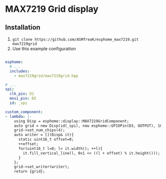 # MAX7219 Grid display
## Installation
1. `git clone https://github.com/ASMfreaK/esphome_max7219.git max7219grid`
2. Use this example configuration

```yaml

esphome:
  # ...
  includes:
    - max7219grid/max7219grid.hpp

# ...
spi:
  clk_pin: D1
  mosi_pin: D2
  id: _spi

custom_component:
- lambda: |-
    using Disp = esphome::display::MAX7219GridComponent;
    auto grid = new Disp(id(_spi), new esphome::GPIOPin(D3, OUTPUT), 100);
    grid->set_num_chips(4);
    auto writer = [](Disp& it){
      static uint16_t offset=0;
      ++offset;
      for(uint16_t l=0; l< it.width(); ++l){
        it.fill_vertical_line(l, 0x1 << ((l + offset) % it.height()));
      }
    };
    grid->set_writer(writer);
    return {grid};

```
